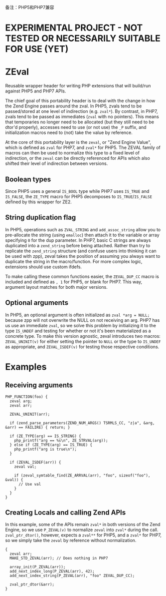 备注：PHP5和PHP7兼容
# EXPERIMENTAL PROJECT - NOT TESTED OR NECESSARILY SUITABLE FOR USE (YET)

# ZEval

Reusable wrapper header for writing PHP extensions that will build/run against PHP5 and PHP7 APIs.

The chief goal of this portability header is to deal with the change in how the Zend Engine passes around the zval.  In PHP5, zvals tend to be passed/stored at one level of indirection (e.g. `zval*`).  By contrast, in PHP7, zvals tend to be passed as immediates (`zval` with no pointers).  This means that temporaries no longer need to be allocated (but they still need to be dtor'd properly), accesses need to use (or not use) the `_P` suffix, and initialization macros need to (not) take the value by reference.

At the core of this portability layer is the `zeval`, or "Zend Engine Value", which is defined as `zval` for PHP7, and `zval*` for PHP5.  The ZEVAL family of macros can then be used to normalize this type to a fixed level of indirection, or the `zeval` can be directly referenced for APIs which also shifted their level of indirection between versions.

## Boolean types

Since PHP5 uses a general `IS_BOOL` type while PHP7 uses `IS_TRUE` and `IS_FALSE`, the `ZE_TYPE` macro for PHP5 decomposes to `IS_TRUE`/`IS_FALSE` defined by this wrapper for ZE2. 

## String duplication flag

In PHP5, operations such as `ZVAL_STRING` and `add_assoc_string` allow you to pre-allocate the string (using `emalloc`) then attach it to the variable or array specifying `0` for the dup parameter.  In PHP7, basic C strings are always duplicated into a `zend_string` before being attached.  Rather than try to replicate the `zend_string` structure (and confuse users into thinking it can be used with zpp), zeval takes the position of assuming you always want to duplicate the string in the macro/function.  For more complex logic, extensions should use custom ifdefs.

To make calling these common functions easier, the `ZEVAL_DUP_CC` macro is included and defined as `, 1` for PHP5, or blank for PHP7.  This way, argument layout matches for both major versions.

## Optional arguments

In PHP5, an optional argument is often initialized as `zval *arg = NULL;` because zpp will not overwrite the NULL on not receiving an arg.  PHP7 has us use an immediate `zval`, so we solve this problem by initializing it to the type `IS_UNDEF` and testing for whether or not it's been materialized as a concrete type.  To make this version agnostic, zeval introduces two macros: `ZEVAL_UNINIT(v)` for either setting the pointer to `NULL` or the type to `IS_UNDEF` as appropriate, and `ZEVAL_ISDEF(v)` for testing those respective conditions.

# Examples

## Receiving arguments

```
PHP_FUNCTION(foo) {
  zeval arg;
  zeval arr;

  ZEVAL_UNINIT(arr);

  if (zend_parse_parameters(ZEND_NUM_ARGS() TSRMLS_CC, "z|a", &arg, &arr) == FAILIRE) { return; }

  if (ZE_TYPE(arg) == IS_STRING) {
    php_printf("arg == %s\n", ZE_STRVAL(arg));
  } else if (ZE_TYPE(arg) == IS_TRUE) {
    php_printf("arg is true\n");
  }

  if (ZEVAL_ISDEF(arr)) {
    zeval val;

    if (zeval_symtable_find(ZE_ARRVAL(arr), "foo", sizeof("foo"), &val)) {
      // Use val
    }
  }
}
```

## Creating Locals and calling Zend APIs

In this example, some of the APIs remain `zval*` in both versions of the Zend Engine, so we use `P_ZEVAL(v)` to normalize `zeval` into `zval*` during the call.  `zval_ptr_dtor()`, however, expects a `zval**` for PHP5, and a `zval*` for PHP7, so we simply take the `zeval` by reference without normalization.

```
{
  zeval arr;
  MAKE_STD_ZEVAL(arr); // Does nothing in PHP7

  array_init(P_ZEVAL(arr));
  add_next_index_long(P_ZEVAL(arr), 42);
  add_next_index_string(P_ZEVAL(arr), "foo" ZEVAL_DUP_CC);

  zval_ptr_dtor(&arr);
}
```
